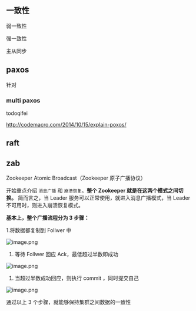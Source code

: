 ## 一致性

弱一致性

强一致性

主从同步







## paxos

针对



### multi paxos



todoqifei

http://codemacro.com/2014/10/15/explain-poxos/





## raft









## zab

Zookeeper Atomic Broadcast（Zookeeper 原子广播协议）

开始重点介绍 `消息广播` 和 `崩溃恢复`。**整个 Zookeeper 就是在这两个模式之间切换。** 简而言之，当 Leader 服务可以正常使用，就进入消息广播模式，当 Leader 不可用时，则进入崩溃恢复模式。



**基本上，整个广播流程分为 3 步骤：**

1.将数据都复制到 Follwer 中

![image.png](https://upload-images.jianshu.io/upload_images/4236553-c2cb3f3b2b8b5841.png?imageMogr2/auto-orient/strip%7CimageView2/2/w/1240)

1. 等待 Follwer 回应 Ack，最低超过半数即成功

![image.png](https://upload-images.jianshu.io/upload_images/4236553-2fe8ee18eef3701c.png?imageMogr2/auto-orient/strip%7CimageView2/2/w/1240)

1. 当超过半数成功回应，则执行 commit ，同时提交自己

![image.png](https://upload-images.jianshu.io/upload_images/4236553-8fe90fc287f2faca.png?imageMogr2/auto-orient/strip%7CimageView2/2/w/1240)

通过以上 3 个步骤，就能够保持集群之间数据的一致性







